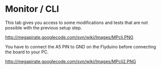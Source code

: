 # Monitor / CLI #

This tab gives you access to some modifications and tests that are not possible with the previous setup step.

http://megapirate.googlecode.com/svn/wiki/Images/MPcli.PNG

You have to connect the A5 PIN to GND on the Flyduino before connecting the board to your PC.

http://megapirate.googlecode.com/svn/wiki/Images/MPcli2.PNG